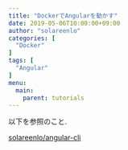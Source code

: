 ```yaml
---
title: "DockerでAngularを動かす"
date: 2019-05-06T10:00:00+09:00
author: "solareenlo"
categories: [
  "Docker"
]
tags: [
  "Angular"
]
menu:
  main:
    parent: tutorials
---
```


以下を参照のこと.

[solareenlo/angular-cli](https://github.com/solareenlo/angular-cli)
